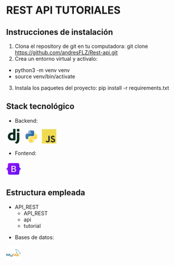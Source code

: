 # REST API TUTORIALES

## Instrucciones de instalación

1. Clona el repository de git en tu computadora: git clone https://github.com/andresFLZ/Rest-api.git
2. Crea un entorno virtual y activalo:
  - python3 -m venv venv
  - source venv/bin/activate
3. Instala los paquetes del proyecto: pip install -r requirements.txt 

## Stack tecnológico

- Backend:
  
<img src="https://github.com/devicons/devicon/blob/master/icons/django/django-plain.svg" title="Django" alt="Django" width="40" height="40"/>&nbsp;
<img src="https://github.com/devicons/devicon/blob/master/icons/python/python-original.svg" title="Python" alt="Python" width="40" height="40"/>&nbsp;
<img src="https://github.com/devicons/devicon/blob/master/icons/javascript/javascript-original.svg" title="Javascript" alt="Javascript" width="40" height="40"/>&nbsp;

- Fontend:
  
<img src="https://github.com/devicons/devicon/blob/master/icons/bootstrap/bootstrap-original.svg" title="Bootstrap" alt="Bootstrap" width="40" height="40"/>&nbsp;

## Estructura empleada

* API_REST
  * API_REST
  * api
  * tutorial

- Bases de datos:

<img src="https://github.com/devicons/devicon/blob/master/icons/mysql/mysql-original-wordmark.svg" title="Javascript" alt="Javascript" width="40" height="40"/>&nbsp;
